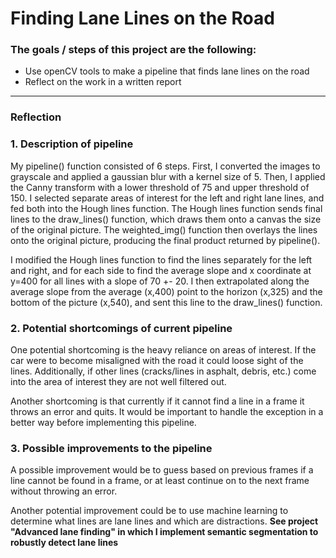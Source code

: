 # **Finding Lane Lines on the Road**

### The goals / steps of this project are the following:
* Use openCV tools to make a pipeline that finds lane lines on the road
* Reflect on the work in a written report



[//]: # (Image References)

[image1]: ./examples/grayscale.jpg "Grayscale"

---

### Reflection

### 1. Description of pipeline

My pipeline() function consisted of 6 steps. First, I converted the images to grayscale and applied a gaussian blur with a kernel size of 5. Then, I applied the Canny transform with a lower threshold of 75 and upper threshold of 150. I selected separate areas of interest for the left and right lane lines, and fed both into the Hough lines function. The Hough lines function sends final lines to the draw_lines() function, which draws them onto a canvas the size of the original picture. The weighted_img() function then overlays the lines onto the original picture, producing the final product returned by pipeline().

I modified the Hough lines function to find the lines separately for the left and right, and for each side to find the average slope and x coordinate at y=400 for all lines with a slope of 70 +- 20. I then extrapolated along the average slope from the average (x,400) point to the horizon (x,325) and the bottom of the picture (x,540), and sent this line to the draw_lines() function.



### 2. Potential shortcomings of current pipeline


One potential shortcoming is the heavy reliance on areas of interest. If the car were to become misaligned with the road it could loose sight of the lines. Additionally, if other lines (cracks/lines in asphalt, debris, etc.) come into the area of interest they are not well filtered out.

Another shortcoming is that currently if it cannot find a line in a frame it throws an error and quits. It would be important to handle the exception in a better way before implementing this pipeline.


### 3. Possible improvements to the pipeline

A possible improvement would be to guess based on previous frames if a line cannot be found in a frame, or at least continue on to the next frame without throwing an error.

Another potential improvement could be to use machine learning to determine what lines are lane lines and which are distractions. **See project "Advanced lane finding" in which I implement semantic segmentation to robustly detect lane lines**
